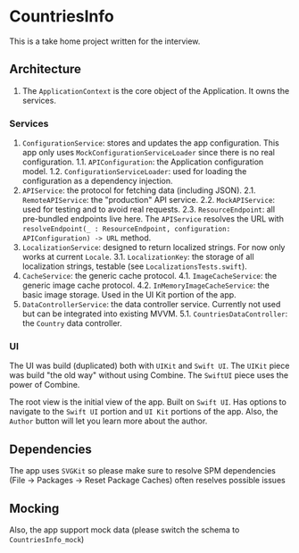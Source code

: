 # CountriesInfo

This is a take home project written for the interview.

## Architecture
1. The `ApplicationContext` is the core object of the Application. It owns the services.

### Services
1. `ConfigurationService`: stores and updates the app configuration. This app only uses `MockConfigurationServiceLoader` since there is no real configuration.
1.1. `APIConfiguration`: the Application configuration model.
1.2. `ConfigurationServiceLoader`: used for loading the configuration as a dependency injection.
2. `APIService`: the protocol for fetching data (including JSON).
2.1. `RemoteAPIService`: the "production" API service.
2.2. `MockAPIService`: used for testing and to avoid real requests.
2.3. `ResourceEndpoint`: all pre-bundled endpoints live here. The `APIService` resolves the URL with `resolveEndpoint(_ : ResourceEndpoint, configuration: APIConfiguration) -> URL` method.
3. `LocalizationService`: designed to return localized strings. For now only works at current `Locale`.
3.1. `LocalizationKey`: the storage of all localization strings, testable (see `LocalizationsTests.swift`).
4. `CacheService`: the generic cache protocol.
4.1. `ImageCacheService`: the generic image cache protocol.
4.2. `InMemoryImageCacheService`: the basic image storage. Used in the UI Kit portion of the app.
5. `DataControllerService`: the data controller service. Currently not used but can be integrated into existing MVVM.
5.1. `CountriesDataController`: the `Country` data controller.

### UI
The UI was build (duplicated) both with `UIKit` and `Swift UI`. 
The `UIKit` piece was build "the old way" without using Combine.
The `SwiftUI` piece uses the power of Combine.

The root view is the initial view of the app. Built on `Swift UI`.
Has options to navigate to the `Swift UI` portion and `UI Kit` portions of the app.
Also, the `Author` button will let you learn more about the author.

## Dependencies
The app uses `SVGKit` so please make sure to resolve SPM dependencies
(File -> Packages -> Reset Package Caches) often reselves possible issues

## Mocking
Also, the app support mock data (please switch the schema to `CountriesInfo_mock`)